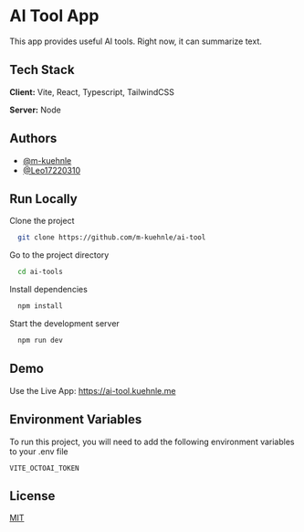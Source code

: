 # AI Tool App

This app provides useful AI tools. Right now, it can summarize text.

## Tech Stack

**Client:** Vite, React, Typescript, TailwindCSS

**Server:** Node

## Authors

- [@m-kuehnle](https://www.github.com/m-kuehnle)
- [@Leo17220310](https://www.github.com/Leo17220310)

## Run Locally

Clone the project

```bash
  git clone https://github.com/m-kuehnle/ai-tool
```

Go to the project directory

```bash
  cd ai-tools
```

Install dependencies

```bash
  npm install
```

Start the development server

```bash
  npm run dev
```

## Demo

Use the Live App: https://ai-tool.kuehnle.me

## Environment Variables

To run this project, you will need to add the following environment variables to your .env file

`VITE_OCTOAI_TOKEN`

## License

[MIT](https://choosealicense.com/licenses/mit/)
